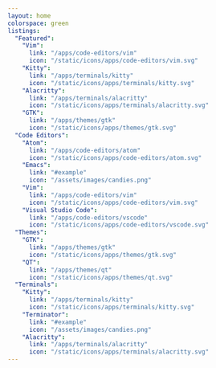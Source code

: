 ```yaml
---
layout: home
colorspace: green
listings:
  "Featured":
    "Vim":
      link: "/apps/code-editors/vim"
      icon: "/static/icons/apps/code-editors/vim.svg"
    "Kitty":
      link: "/apps/terminals/kitty"
      icon: "/static/icons/apps/terminals/kitty.svg"
    "Alacritty":
      link: "/apps/terminals/alacritty"
      icon: "/static/icons/apps/terminals/alacritty.svg"
    "GTK":
      link: "/apps/themes/gtk"
      icon: "/static/icons/apps/themes/gtk.svg"
  "Code Editors":
    "Atom":
      link: "/apps/code-editors/atom"
      icon: "/static/icons/apps/code-editors/atom.svg"
    "Emacs":
      link: "#example"
      icon: "/assets/images/candies.png"
    "Vim":
      link: "/apps/code-editors/vim"
      icon: "/static/icons/apps/code-editors/vim.svg"
    "Visual Studio Code":
      link: "/apps/code-editors/vscode"
      icon: "/static/icons/apps/code-editors/vscode.svg"
  "Themes":
    "GTK":
      link: "/apps/themes/gtk"
      icon: "/static/icons/apps/themes/gtk.svg"
    "QT":
      link: "/apps/themes/qt"
      icon: "/static/icons/apps/themes/qt.svg"
  "Terminals":
    "Kitty":
      link: "/apps/terminals/kitty"
      icon: "/static/icons/apps/terminals/kitty.svg"
    "Terminator":
      link: "#example"
      icon: "/assets/images/candies.png"
    "Alacritty":
      link: "/apps/terminals/alacritty"
      icon: "/static/icons/apps/terminals/alacritty.svg"
---
```

